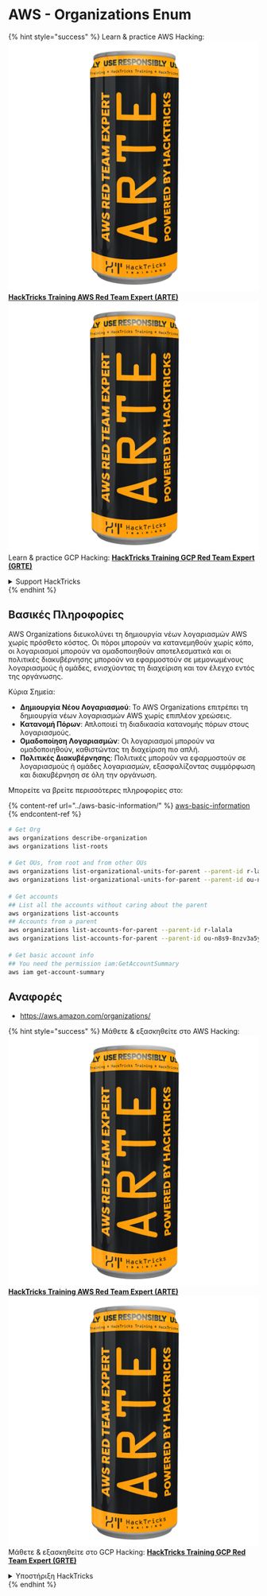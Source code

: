 # AWS - Organizations Enum

{% hint style="success" %}
Learn & practice AWS Hacking:<img src="../../../.gitbook/assets/image (1) (1) (1).png" alt="" data-size="line">[**HackTricks Training AWS Red Team Expert (ARTE)**](https://training.hacktricks.xyz/courses/arte)<img src="../../../.gitbook/assets/image (1) (1) (1).png" alt="" data-size="line">\
Learn & practice GCP Hacking: <img src="../../../.gitbook/assets/image (2).png" alt="" data-size="line">[**HackTricks Training GCP Red Team Expert (GRTE)**<img src="../../../.gitbook/assets/image (2).png" alt="" data-size="line">](https://training.hacktricks.xyz/courses/grte)

<details>

<summary>Support HackTricks</summary>

* Check the [**subscription plans**](https://github.com/sponsors/carlospolop)!
* **Join the** 💬 [**Discord group**](https://discord.gg/hRep4RUj7f) or the [**telegram group**](https://t.me/peass) or **follow** us on **Twitter** 🐦 [**@hacktricks\_live**](https://twitter.com/hacktricks_live)**.**
* **Share hacking tricks by submitting PRs to the** [**HackTricks**](https://github.com/carlospolop/hacktricks) and [**HackTricks Cloud**](https://github.com/carlospolop/hacktricks-cloud) github repos.

</details>
{% endhint %}

## Βασικές Πληροφορίες

AWS Organizations διευκολύνει τη δημιουργία νέων λογαριασμών AWS χωρίς πρόσθετο κόστος. Οι πόροι μπορούν να κατανεμηθούν χωρίς κόπο, οι λογαριασμοί μπορούν να ομαδοποιηθούν αποτελεσματικά και οι πολιτικές διακυβέρνησης μπορούν να εφαρμοστούν σε μεμονωμένους λογαριασμούς ή ομάδες, ενισχύοντας τη διαχείριση και τον έλεγχο εντός της οργάνωσης.

Κύρια Σημεία:

* **Δημιουργία Νέου Λογαριασμού**: Το AWS Organizations επιτρέπει τη δημιουργία νέων λογαριασμών AWS χωρίς επιπλέον χρεώσεις.
* **Κατανομή Πόρων**: Απλοποιεί τη διαδικασία κατανομής πόρων στους λογαριασμούς.
* **Ομαδοποίηση Λογαριασμών**: Οι λογαριασμοί μπορούν να ομαδοποιηθούν, καθιστώντας τη διαχείριση πιο απλή.
* **Πολιτικές Διακυβέρνησης**: Πολιτικές μπορούν να εφαρμοστούν σε λογαριασμούς ή ομάδες λογαριασμών, εξασφαλίζοντας συμμόρφωση και διακυβέρνηση σε όλη την οργάνωση.

Μπορείτε να βρείτε περισσότερες πληροφορίες στο:

{% content-ref url="../aws-basic-information/" %}
[aws-basic-information](../aws-basic-information/)
{% endcontent-ref %}
```bash
# Get Org
aws organizations describe-organization
aws organizations list-roots

# Get OUs, from root and from other OUs
aws organizations list-organizational-units-for-parent --parent-id r-lalala
aws organizations list-organizational-units-for-parent --parent-id ou-n8s9-8nzv3a5y

# Get accounts
## List all the accounts without caring about the parent
aws organizations list-accounts
## Accounts from a parent
aws organizations list-accounts-for-parent --parent-id r-lalala
aws organizations list-accounts-for-parent --parent-id ou-n8s9-8nzv3a5y

# Get basic account info
## You need the permission iam:GetAccountSummary
aws iam get-account-summary
```
## Αναφορές

* https://aws.amazon.com/organizations/

{% hint style="success" %}
Μάθετε & εξασκηθείτε στο AWS Hacking:<img src="../../../.gitbook/assets/image (1) (1) (1).png" alt="" data-size="line">[**HackTricks Training AWS Red Team Expert (ARTE)**](https://training.hacktricks.xyz/courses/arte)<img src="../../../.gitbook/assets/image (1) (1) (1).png" alt="" data-size="line">\
Μάθετε & εξασκηθείτε στο GCP Hacking: <img src="../../../.gitbook/assets/image (2).png" alt="" data-size="line">[**HackTricks Training GCP Red Team Expert (GRTE)**<img src="../../../.gitbook/assets/image (2).png" alt="" data-size="line">](https://training.hacktricks.xyz/courses/grte)

<details>

<summary>Υποστήριξη HackTricks</summary>

* Ελέγξτε τα [**σχέδια συνδρομής**](https://github.com/sponsors/carlospolop)!
* **Εγγραφείτε στην** 💬 [**ομάδα Discord**](https://discord.gg/hRep4RUj7f) ή στην [**ομάδα telegram**](https://t.me/peass) ή **ακολουθήστε** μας στο **Twitter** 🐦 [**@hacktricks\_live**](https://twitter.com/hacktricks_live)**.**
* **Μοιραστείτε κόλπα hacking υποβάλλοντας PRs στα** [**HackTricks**](https://github.com/carlospolop/hacktricks) και [**HackTricks Cloud**](https://github.com/carlospolop/hacktricks-cloud) github repos.

</details>
{% endhint %}
